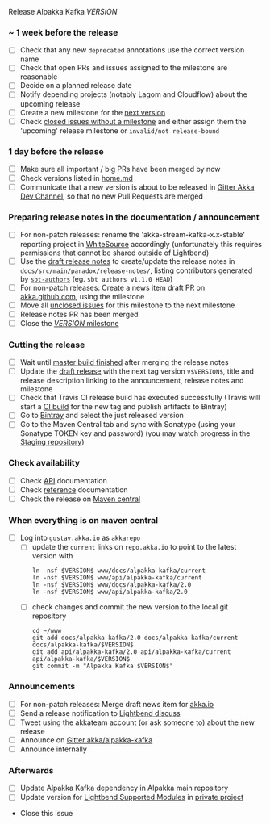 Release Alpakka Kafka $VERSION$

<!--
# Release Train Issue Template for Alpakka Kafka

(Liberally copied and adopted from Scala itself https://github.com/scala/scala-dev/blob/b11cd2e4a4431de7867db6b39362bea8fa6650e7/notes/releases/template.md)

For every Alpakka Kafka release, make a copy of this file named after the release, and expand the variables.
Ideally replacing variables could become a script you can run on your local machine.

Variables to be expanded in this template:
- $VERSION$=???

Key links:
  - akka/alpakka-kafka milestone: https://github.com/akka/alpakka-kafka/milestone/?
-->
### ~ 1 week before the release

- [ ] Check that any new `deprecated` annotations use the correct version name
- [ ] Check that open PRs and issues assigned to the milestone are reasonable
- [ ] Decide on a planned release date
- [ ] Notify depending projects (notably Lagom and Cloudflow) about the upcoming release
- [ ] Create a new milestone for the [next version](https://github.com/akka/alpakka-kafka/milestones)
- [ ] Check [closed issues without a milestone](https://github.com/akka/alpakka-kafka/issues?utf8=%E2%9C%93&q=is%3Aissue%20is%3Aclosed%20no%3Amilestone) and either assign them the 'upcoming' release milestone or `invalid/not release-bound`

### 1 day before the release

- [ ] Make sure all important / big PRs have been merged by now
- [ ] Check versions listed in [home.md](https://github.com/akka/alpakka-kafka/blob/master/docs/src/main/paradox/home.md)
- [ ] Communicate that a new version is about to be released in [Gitter Akka Dev Channel](https://gitter.im/akka/dev), so that no new Pull Requests are merged

### Preparing release notes in the documentation / announcement

- [ ] For non-patch releases: rename the 'akka-stream-kafka-x.x-stable' reporting project in [WhiteSource](https://saas.whitesourcesoftware.com/Wss/WSS.html#!project;id=559915) accordingly (unfortunately this requires permissions that cannot be shared outside of Lightbend)
- [ ] Use the [draft release notes](https://github.com/akka/alpakka-kafka/releases) to create/update the release notes  in `docs/src/main/paradox/release-notes/`, listing contributors generated by [`sbt-authors`](https://github.com/2m/authors) (eg. `sbt authors v1.1.0 HEAD`)
- [ ] For non-patch releases: Create a news item draft PR on [akka.github.com](https://github.com/akka/akka.github.com), using the milestone
- [ ] Move all [unclosed issues](https://github.com/akka/alpakka-kafka/issues?q=is%3Aopen+is%3Aissue+milestone%3A$VERSION$) for this milestone to the next milestone
- [ ] Release notes PR has been merged
- [ ] Close the [$VERSION$ milestone](https://github.com/akka/alpakka-kafka/milestones?direction=asc&sort=due_date)

### Cutting the release

- [ ] Wait until [master build finished](https://travis-ci.com/akka/alpakka-kafka/builds/) after merging the release notes 
- [ ] Update the [draft release](https://github.com/akka/alpakka-kafka/releases) with the next tag version `v$VERSION$`, title and release description linking to the announcement, release notes and milestone
- [ ] Check that Travis CI release build has executed successfully (Travis will start a [CI build](https://travis-ci.com/akka/alpakka-kafka/builds) for the new tag and publish artifacts to Bintray)
- [ ] Go to [Bintray](https://bintray.com/akka/maven/alpakka-kafka) and select the just released version
- [ ] Go to the Maven Central tab and sync with Sonatype (using your Sonatype TOKEN key and password) (you may watch progress in the [Staging repository](https://oss.sonatype.org/#stagingRepositories))

### Check availability
- [ ] Check [API](https://doc.akka.io/api/alpakka-kafka/$VERSION$/) documentation
- [ ] Check [reference](https://doc.akka.io/docs/alpakka-kafka/$VERSION$/) documentation
- [ ] Check the release on [Maven central](https://repo1.maven.org/maven2/com/typesafe/akka/akka-stream-kafka_2.13/$VERSION$/)

### When everything is on maven central
- [ ] Log into `gustav.akka.io` as `akkarepo`
  - [ ] update the `current` links on `repo.akka.io` to point to the latest version with
     ```
     ln -nsf $VERSION$ www/docs/alpakka-kafka/current
     ln -nsf $VERSION$ www/api/alpakka-kafka/current
     ln -nsf $VERSION$ www/docs/alpakka-kafka/2.0
     ln -nsf $VERSION$ www/api/alpakka-kafka/2.0
     ```
  - [ ] check changes and commit the new version to the local git repository
     ```
     cd ~/www
     git add docs/alpakka-kafka/2.0 docs/alpakka-kafka/current docs/alpakka-kafka/$VERSION$
     git add api/alpakka-kafka/2.0 api/alpakka-kafka/current api/alpakka-kafka/$VERSION$
     git commit -m "Alpakka Kafka $VERSION$"
     ```
     
### Announcements
- [ ] For non-patch releases: Merge draft news item for [akka.io](https://github.com/akka/akka.github.com)
- [ ] Send a release notification to [Lightbend discuss](https://discuss.akka.io)
- [ ] Tweet using the akkateam account (or ask someone to) about the new release
- [ ] Announce on [Gitter akka/alpakka-kafka](https://gitter.im/akka/alpakka-kafka)
- [ ] Announce internally

### Afterwards
- [ ] Update Alpakka Kafka dependency in Alpakka main repository
- [ ] Update version for [Lightbend Supported Modules](https://developer.lightbend.com/docs/lightbend-platform/introduction/getting-help/build-dependencies.html#_alpakka_kafka) in [private project](https://github.com/lightbend/lightbend-platform-docs/blob/master/docs/modules/getting-help/examples/build.sbt)
- Close this issue
